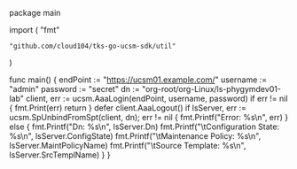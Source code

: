 package main

import (
	"fmt"

	"github.com/cloud104/tks-go-ucsm-sdk/util"
)

func main() {
	endPoint := "https://ucsm01.example.com/"
	username := "admin"
	password := "secret"
	dn := "org-root/org-Linux/ls-phygymdev01-lab"
	client, err := ucsm.AaaLogin(endPoint, username, password)
	if err != nil {
		fmt.Print(err)
		return
	}
	defer client.AaaLogout()
	if lsServer, err := ucsm.SpUnbindFromSpt(client, dn); err != nil {
		fmt.Printf("Error: %s\n", err)
	} else {
		fmt.Printf("Dn: %s\n", lsServer.Dn)
		fmt.Printf("\tConfiguration State: %s\n", lsServer.ConfigState)
		fmt.Printf("\tMaintenance Policy: %s\n", lsServer.MaintPolicyName)
		fmt.Printf("\tSource Template: %s\n", lsServer.SrcTemplName)
	}
}
